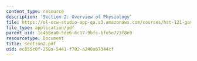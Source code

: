 ```yaml
---
content_type: resource
description: 'Section 2: Overview of Physiology'
file: https://ol-ocw-studio-app-qa.s3.amazonaws.com/courses/hst-121-gastroenterology-fall-2005/ec055c0f258a5441f782a248a67344cf_section2.pdf
file_type: application/pdf
parent_uid: 1c4b8ea0-5de6-6c17-9bfc-bfe5e773f8e0
resourcetype: Document
title: section2.pdf
uid: ec055c0f-258a-5441-f782-a248a67344cf
---
```

